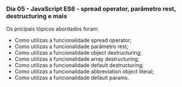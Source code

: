 ### Dia 05 - JavaScript ES6 - spread operator, parâmetro rest, destructuring e mais

Os pricipais tópicos abordados foram:

* Como utilizas a funcionalidade spread operator;
* Como utilizas a funcionalidade parâmetro rest;
* Como utilizas a funcionalidade object destructuring;
* Como utilizas a funcionalidade array destructuring;
* Como utilizas a funcionalidade default destructuring;
* Como utilizas a funcionalidade abbreviation object literal;
* Como utilizas a funcionalidade default params.